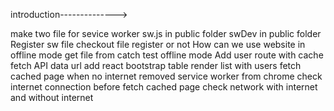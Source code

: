 introduction-------------->

make two file for sevice worker
sw.js in public folder
swDev in public folder
Register sw file
checkout file register or not
How can we use website in offline mode
get file from catch
test offline mode
Add user route with cache
fetch API data url
add react bootstrap table
render list with users
fetch cached page when no internet
removed service worker from chrome
check internet connection before fetch cached page
check network with internet and without internet
